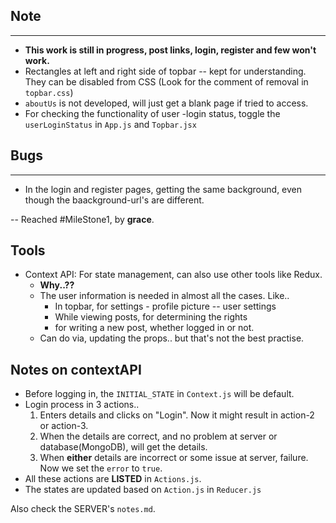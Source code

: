 ## Note

---

- **This work is still in progress, post links, login, register and few won't work.**
- Rectangles at left and right side of topbar -- kept for understanding. They can be disabled from CSS (Look for the comment of removal in `topbar.css`)
- `aboutUs` is not developed, will just get a blank page if tried to access.
- For checking the functionality of user -login status, toggle the `userLoginStatus` in `App.js` and `Topbar.jsx`

## Bugs

---

- In the login and register pages, getting the same background, even though the baackground-url's are different.

-- Reached #MileStone1, by **grace**.

## Tools

- Context API: For state management, can also use other tools like Redux.
  - **Why..??**
  - The user information is needed in almost all the cases. Like..
    - In topbar, for settings - profile picture -- user settings
    - While viewing posts, for determining the rights
    - for writing a new post, whether logged in or not.
  - Can do via, updating the props.. but that's not the best practise.

## Notes on contextAPI
- Before logging in, the `INITIAL_STATE` in `Context.js` will be default.
- Login process in 3 actions..
  1. Enters details and clicks on "Login". Now it might result in action-2 or action-3.
  2. When the details are correct, and no problem at server or database(MongoDB), will get the details.
  3. When **either** details are incorrect or some issue at server, failure. Now we set the `error` to `true`.
- All these actions are **LISTED** in `Actions.js`.
- The states are updated based on `Action.js` in `Reducer.js`

Also check the SERVER's `notes.md`.
